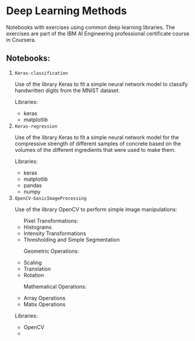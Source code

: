 # Deep Learning Methods

Notebooks with exercises using common deep learning libraries. The exercises are part of the IBM AI Engineering professional certificate course in Coursera.

## Notebooks:

<ol>

<li><code>Keras-classification</code></li>

Use of the library Keras to fit a simple neural network model to classify handwritten digits from the MNIST dataset.

Libraries:

- keras
- matplotlib

<li><code>Keras-regression</code></li>

Use of the library Keras to fit a simple neural network model for the compressive strength of different samples of concrete based on the volumes of the different ingredients that were used to make them.

Libraries:

- keras
- matplotlib
- pandas
- numpy

<li><code>OpenCV-basicImageProcessing</code></li>

Use of the library OpenCV to perform simple image manipulations:

<ul>
Pixel Transformations:

<li>Histograms </li>
<li>Intensity Transformations</li>
<li>Thresholding and Simple Segmentation </li>

Geometric Operations:

<li>Scaling </li>
<li>Translation </li>
<li>Rotation </li>

Mathematical Operations:

<li>Array Operations </li>
<li>Matix Operations </li>

</ul>

Libraries:

- OpenCV
-

</ol>
